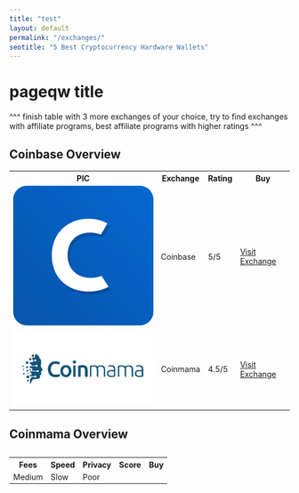 ```yaml
---
title: "test"
layout: default
permalink: "/exchanges/"
seotitle: "5 Best Cryptocurrency Hardware Wallets"
---
```


# pageqw title 

<table class="basic-table">
	<tr>
		<th>PIC</th>
		<th>Exchange</th>
		<th>Rating</th>
		<th>Buy</th>
	</tr>
	<tr>
		<td><img alt="coinbase logo" class="table-image" src="/img/exchange/coinbase/logo.png" /></td>
		<td>Coinbase</td>
		<td>5/5</td>
		<td><a class="big-button" href="https://www.coinbase.com/join/5967ac4be42b2d0260de144b">Visit Exchange</a></td>
	</tr>
	<tr>
		<td><img alt="coinmama logo" class="table-image" src="/img/exchange/coinmama/logo.png" /></td>
		<td>Coinmama</td>
		<td>4.5/5</td>
		<td><a class="big-button" href="https://www.coinmama.com/?ref=coin-cohort">Visit Exchange</a></td>
	</tr>


^^^ finish table with 3 more exchanges of your choice, try to find exchanges with affiliate programs, best affiliate programs with higher ratings ^^^ 


## Coinbase Overview

<table class="basic-table">
	<tr>
		<th>Fees</th>
		<th>Speed</th>
		<th>Privacy</th>
		<th>Score</th>
		<th>Buy</th>
	</tr>
	<tr>
		<td>Medium</td>
		<td>Slow</td>
		<td>Poor</td>
		<td></td>
	</tr>

## Coinmama Overview 

## 